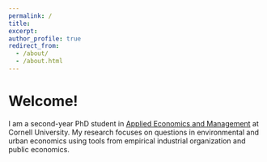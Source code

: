 ```yaml
---
permalink: /
title:
excerpt:
author_profile: true
redirect_from: 
  - /about/
  - /about.html
---
```


Welcome!
======
I am a second-year PhD student in [Applied Economics and Management](https://dyson.cornell.edu/) at Cornell University. My research focuses on questions in environmental and urban economics using tools from empirical industrial organization and public economics.